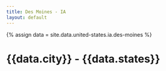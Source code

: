 ```yaml
---
title: Des Moines - IA
layout: default
---
```


{% assign data = site.data.united-states.ia.des-moines %}
# {{data.city}} - {{data.states}}
